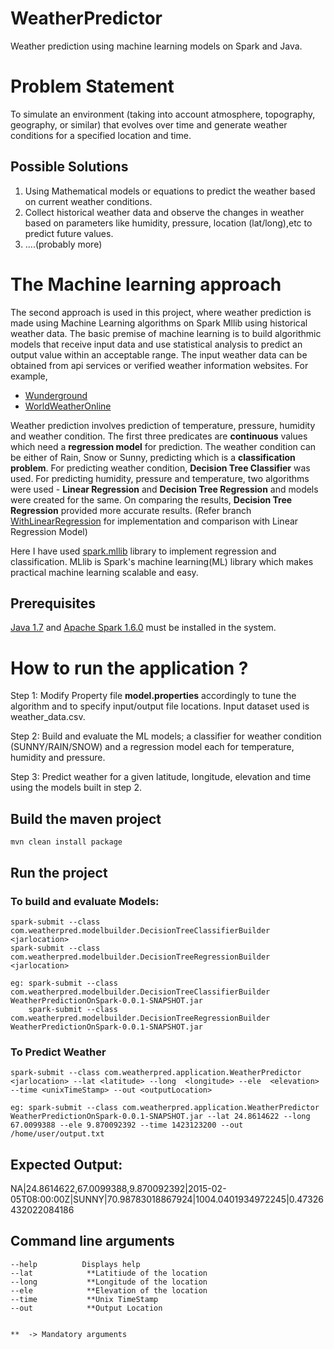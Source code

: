# WeatherPredictor
Weather prediction using machine learning models on Spark and Java.

# Problem Statement
To simulate an environment (taking into account atmosphere, topography, geography, or similar) that evolves over time and generate weather conditions for a specified location and time.

## Possible Solutions 
1. Using Mathematical models or equations to predict the weather based on current weather conditions.  
2. Collect historical weather data and observe the changes in weather based on parameters like humidity, pressure, location (lat/long),etc to predict future values.
3. ....(probably more)

# The Machine learning approach
The second approach is used in this project, where weather prediction is made using Machine Learning algorithms on Spark Mllib using historical weather data. The basic premise of machine learning is to build algorithmic models that receive input data and use statistical analysis to predict an output value within an acceptable range. The input weather data can be obtained from api services or verified weather information websites. For example,
* [Wunderground](www.wunderground.com)
* [WorldWeatherOnline](https://developer.worldweatheronline.com/)

Weather prediction involves prediction of temperature, pressure, humidity and weather condition. The first three predicates are **continuous** values which need a **regression model** for prediction. The weather condition can be either of Rain, Snow or Sunny, predicting which is a **classification problem**. For predicting weather condition, **Decision Tree Classifier** was used. For predicting humidity, pressure and temperature, two algorithms were used - **Linear Regression** and **Decision Tree Regression** and models were created for the same. On comparing the results, **Decision Tree Regression** provided more accurate results. (Refer branch [WithLinearRegression](https://github.com/PoornimaTom/WeatherPredictionOnSpark/tree/WithLinearRegression) for implementation and comparison with Linear Regression Model)

Here I have used [spark.mllib](https://spark.apache.org/docs/1.6.0/mllib-guide.html) library to implement regression and classification. MLlib is Spark's machine learning(ML) library which makes practical machine learning scalable and easy.


## Prerequisites
[Java 1.7](https://java.com/en/download/) and [Apache Spark 1.6.0](https://spark.apache.org/releases/spark-release-1-6-0.html) must be installed in the system.

# How to run the application ?
Step 1: Modify Property file **model.properties** accordingly to tune the algorithm and to specify input/output file locations. Input dataset used is weather_data.csv.

Step 2: Build and evaluate the ML models; a classifier for weather condition (SUNNY/RAIN/SNOW) and a regression model each for temperature, humidity and pressure.

Step 3: Predict weather for a given latitude, longitude, elevation and time using the models built in step 2. 

## Build the maven project
```
mvn clean install package
```

## Run the project

### To build and evaluate Models:
```
spark-submit --class com.weatherpred.modelbuilder.DecisionTreeClassifierBuilder <jarlocation>
spark-submit --class com.weatherpred.modelbuilder.DecisionTreeRegressionBuilder <jarlocation>

eg: spark-submit --class com.weatherpred.modelbuilder.DecisionTreeClassifierBuilder WeatherPredictionOnSpark-0.0.1-SNAPSHOT.jar
    spark-submit --class com.weatherpred.modelbuilder.DecisionTreeRegressionBuilder WeatherPredictionOnSpark-0.0.1-SNAPSHOT.jar

```

### To Predict Weather

```
spark-submit --class com.weatherpred.application.WeatherPredictor <jarlocation> --lat <latitude> --long  <longitude> --ele  <elevation> --time <unixTimeStamp> --out <outputLocation>

eg: spark-submit --class com.weatherpred.application.WeatherPredictor WeatherPredictionOnSpark-0.0.1-SNAPSHOT.jar --lat 24.8614622 --long 67.0099388 --ele 9.870092392 --time 1423123200 --out /home/user/output.txt
```

## Expected Output:

NA|24.8614622,67.0099388,9.870092392|2015-02-05T08:00:00Z|SUNNY|70.98783018867924|1004.0401934972245|0.47326432022084186


## Command line arguments 

```
--help          Displays help  
--lat            **Latitiude of the location 
--long           **Longitude of the location
--ele            **Elevation of the location 
--time           **Unix TimeStamp
--out		     **Output Location


**  -> Mandatory arguments  
